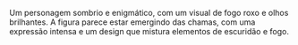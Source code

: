 Um personagem sombrio e enigmático, com um visual de fogo roxo e olhos brilhantes. A figura parece estar emergindo das chamas, com uma expressão intensa e um design que mistura elementos de escuridão e fogo.
